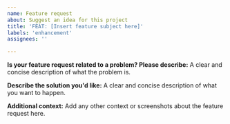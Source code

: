 ```yaml
---
name: Feature request
about: Suggest an idea for this project
title: 'FEAT: [Insert feature subject here]'
labels: 'enhancement'
assignees: ''

---
```


**Is your feature request related to a problem? Please describe:**
A clear and concise description of what the problem is.

**Describe the solution you'd like:**
A clear and concise description of what you want to happen.

**Additional context:**
Add any other context or screenshots about the feature request here.
